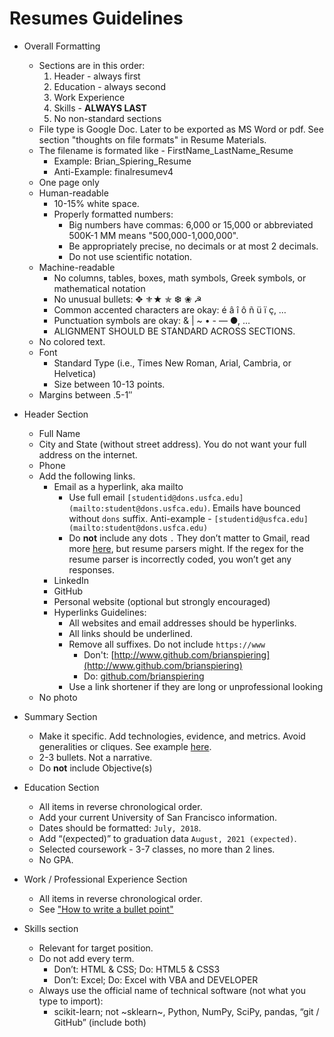 Resumes Guidelines
======

*   Overall Formatting
    *   Sections are in this order:
        1. Header - always first
        2. Education - always second
        3. Work Experience
        4. Skills - **ALWAYS LAST**
        5. No non-standard sections
    *   File type is Google Doc. Later to be exported as MS Word or pdf. See section "thoughts on file formats" in Resume Materials.
    *   The filename is formated like - FirstName_LastName_Resume
        *   Example: Brian_Spiering_Resume
        *   Anti-Example: finalresumev4
    *   One page only
    *   Human-readable
        *   10-15% white space.
        *   Properly formatted numbers:
            *   Big numbers have commas: 6,000 or 15,000 or abbreviated 500K-1 MM means "500,000-1,000,000".
            *   Be appropriately precise, no decimals or at most 2 decimals.
            *   Do not use scientific notation. 
    *   Machine-readable
        *   No columns, tables, boxes, math symbols, Greek symbols, or mathematical notation
        *   No unusual bullets: ✥ ⚜★ ✯ ❆ ❀ ☭ 
        *   Common accented characters are okay: é â î ô ñ ü ï ç, …
        *   Punctuation symbols are okay: & | ~ • - — ●, …
        *   ALIGNMENT SHOULD BE STANDARD ACROSS SECTIONS.
    *   No colored text.
    *   Font 
        *   Standard Type (i.e., Times New Roman, Arial, Cambria, or Helvetica)
        *   Size between 10-13 points. 
    *   Margins between .5-1″

*   Header Section
    *   Full Name
    *   City and State (without street address). You do not want your full address on the internet.
    *   Phone
    *   Add the following links.
        *   Email as a hyperlink, aka mailto
            *   Use full email `[studentid@dons.usfca.edu](mailto:student@dons.usfca.edu)`. Emails have bounced without `dons` suffix.  Anti-example - `[studentid@usfca.edu](mailto:student@dons.usfca.edu)`
            *   Do **not** include any dots `.` They don’t matter to Gmail, read more [here](https://support.google.com/mail/answer/7436150?hl=en), but resume parsers might. If the regex for the resume parser is incorrectly coded, you won’t get any responses.
        *   LinkedIn
        *   GitHub
        *   Personal website (optional but strongly encouraged)
        *   Hyperlinks Guidelines:
            *   All websites and email addresses should be hyperlinks.
            *   All links should be underlined.
            *   Remove all suffixes. Do not include `https://www`
                - Don't: [http://www.github.com/brianspiering](http://www.github.com/brianspiering)
                - Do: [github.com/brianspiering](http://www.github.com/brianspiering)
            *   Use a link shortener if they are long or unprofessional looking
    *   No photo    

*   Summary Section
    *   Make it specific. Add technologies, evidence, and metrics. Avoid generalities or cliques. See example [here](https://zety.com/blog/data-scientist-resume-example). 
    *   2-3 bullets. Not a narrative.
    *   Do **not** include Objective(s)

*   Education Section
    *   All items in reverse chronological order.
    *   Add your current University of San Francisco information.
    *   Dates should be formatted: `July, 2018`.
    *   Add “(expected)” to graduation data  `August, 2021 (expected)`.
    *   Selected coursework - 3-7 classes, no more than 2 lines.
    *   No GPA. 

*   Work / Professional Experience Section
    *   All items in reverse chronological order.
    *   See ["How to write a bullet point"](https://github.com/brianspiering/communication_course/blob/master/resources/tips_for_writing_bullet_points.md)

*   Skills section
    -   Relevant for target position.
    *   Do not add every term. 
        *   Don’t: HTML & CSS; Do: HTML5 & CSS3
        *   Don’t: Excel; Do: Excel with VBA and DEVELOPER
    *   Always use the official name of technical software (not what you type to import):
        *   scikit-learn; not ~sklearn~, Python, NumPy, SciPy, pandas, “git / GitHub” (include both)
